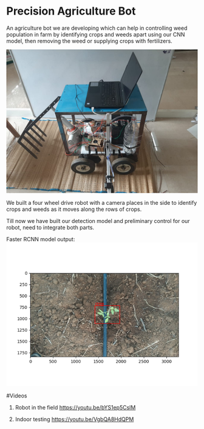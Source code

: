 # Precision Agriculture Bot

An agriculture bot we are developing which can help in controlling weed population in farm by identifying crops and weeds apart using our CNN model, then removing the weed or supplying crops with fertilizers.

<img src="bot.jpeg" width="550">


We built a four wheel drive robot with a camera places in the side to identify crops and weeds as it moves along the rows of crops.

Till now we have built our detection model and preliminary control for our robot, need to integrate both parts.


Faster RCNN model output:<br>
<img src="test.png">

#Videos

1) Robot in the field
https://youtu.be/bYS1ep5CslM

2) Indoor testing
https://youtu.be/VgbQA8HdQPM
